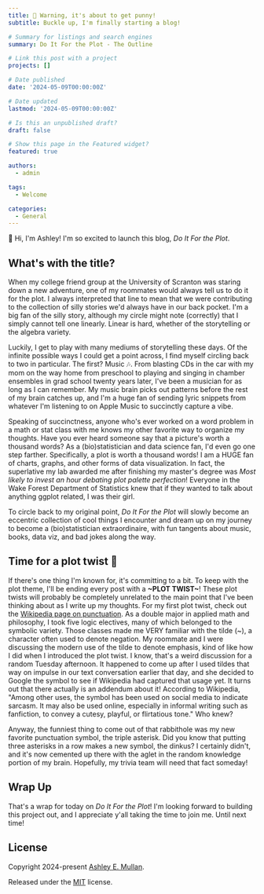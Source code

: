 ```yaml
---
title: 🚨 Warning, it's about to get punny!
subtitle: Buckle up, I'm finally starting a blog!

# Summary for listings and search engines
summary: Do It For the Plot - The Outline

# Link this post with a project
projects: []

# Date published
date: '2024-05-09T00:00:00Z'

# Date updated
lastmod: '2024-05-09T00:00:00Z'

# Is this an unpublished draft?
draft: false

# Show this page in the Featured widget?
featured: true

authors:
  - admin

tags:
  - Welcome

categories:
  - General
---
```


👋 Hi, I'm Ashley! I'm so excited to launch this blog, *Do It For the Plot*. 

## What's with the title?

When my college friend group at the University of Scranton was staring down a new adventure, one of my roommates would always tell us to do it for the plot. I always interpreted that line to mean that we were contributing to the collection of silly stories we'd always have in our back pocket. I'm a big fan of the silly story, although my circle might note (correctly) that I simply cannot tell one linearly. Linear is hard, whether of the storytelling or the algebra variety.

Luckily, I get to play with many mediums of storytelling these days. Of the infinite possible ways I could get a point across, I find myself circling back to two in particular. The first? Music 🎶. From blasting CDs in the car with my mom on the way home from preschool to playing and singing in chamber ensembles in grad school twenty years later, I've been a musician for as long as I can remember. My music brain picks out patterns before the rest of my brain catches up, and I'm a huge fan of sending lyric snippets from whatever I'm listening to on Apple Music to succinctly capture a vibe. 

Speaking of succinctness, anyone who's ever worked on a word problem in a math or stat class with me knows my other favorite way to organize my thoughts. Have you ever heard someone say that a picture's worth a thousand words? As a (bio)statistician and data science fan, I'd even go one step farther. Specifically, a plot is worth a thousand words! I am a HUGE fan of charts, graphs, and other forms of data visualization. In fact, the superlative my lab awarded me after finishing my master's degree was *Most likely to invest an hour debating plot palette perfection*! Everyone in the Wake Forest Department of Statistics knew that if they wanted to talk about anything ggplot related, I was their girl. 

To circle back to my original point, *Do It For the Plot* will slowly become an eccentric collection of cool things I encounter and dream up on my journey to become a (bio)statistician extraordinaire, with fun tangents about music, books, data viz, and bad jokes along the way. 

## Time for a plot twist 📖

If there's one thing I'm known for, it's committing to a bit. To keep with the plot theme, I'll be ending every post with a **~PLOT TWIST~**! These plot twists will probably be completely unrelated to the main point that I've been thinking about as I write up my thoughts. For my first plot twist, check out the [Wikipedia page on punctuation](https://en.wikipedia.org/wiki/List_of_typographical_symbols_and_punctuation_marks). As a double major in applied math and philosophy, I took five logic electives, many of which belonged to the symbolic variety. Those classes made me VERY familiar with the tilde (~), a character often used to denote negation. My roommate and I were discussing the modern use of the tilde to denote emphasis, kind of like how I did when I introduced the plot twist. I know, that's a weird discussion for a random Tuesday afternoon. It happened to come up after I used tildes that way on impulse in our text conversation earlier that day, and she decided to Google the symbol to see if Wikipedia had captured that usage yet. It turns out that there actually is an addendum about it! According to Wikipedia, "Among other uses, the symbol has been used on social media to indicate sarcasm. It may also be used online, especially in informal writing such as fanfiction, to convey a cutesy, playful, or flirtatious tone." Who knew? 

Anyway, the funniest thing to come out of that rabbithole was my new favorite punctuation symbol, the triple asterisk. Did you know that putting three asterisks in a row makes a new symbol, the dinkus? I certainly didn't, and it's now cemented up there with the aglet in the random knowledge portion of my brain. Hopefully, my trivia team will need that fact someday!

## Wrap Up

That's a wrap for today on *Do It For the Plot*! I'm looking forward to building this project out, and I appreciate y'all taking the time to join me. Until next time!


## License

Copyright 2024-present [Ashley E. Mullan](https://ashley-mullan-2.netlify.app/).

Released under the [MIT](https://github.com/HugoBlox/hugo-blox-builder/blob/master/LICENSE.md) license.
